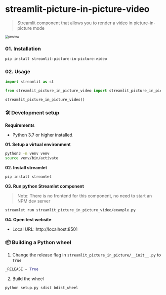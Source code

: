 # streamlit-picture-in-picture-video

> Streamlit component that allows you to render a video in picture-in-picture mode

<img src="preview.gif" alt="preview" style="zoom: 67%;" />



### 01. Installation 

```sh
pip install streamlit-picture-in-picture-video
```



### 02. Usage

```python
import streamlit as st

from streamlit_picture_in_picture_video import streamlit_picture_in_picture_video

streamlit_picture_in_picture_video()
````



### 🛠️ Development setup

**Requirements**

- Python 3.7 or higher installed.

**01. Setup a virtual environment**
```bash
python3 -m venv venv
source venv/bin/activate
```

**02. Install streamlet**

```bash
pip install streamlet
```

**03. Run python Streamlet component**

> Note: There is no frontend for this component, no need to start an NPM dev server

```bash
streamlet run streamlit_picture_in_picture_video/example.py
```

**04. Open test website**

- Local URL: http://localhost:8501



### 📦 Building a Python wheel

01. Change the release flag in `streamlit_picture_in_picture/__init__.py` to `True`

```python
_RELEASE = True
```

02. Build the wheel

```bash
python setup.py sdist bdist_wheel
```